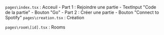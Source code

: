 `pages\index.tsx` : Acceuil
    - Part 1 : Rejoindre une partie
        - TextInput "Code de la partie"
        - Bouton "Go"
    - Part 2 : Créer une partie
        - Bouton "Connect to Spotify"
`pages\creation.tsx` : Création

`pages\room\[id].tsx` : Rooms